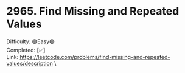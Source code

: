 # 2965. Find Missing and Repeated Values

Difficulty: 🟢Easy🟢 \
Completed: [✅] \
Link: https://leetcode.com/problems/find-missing-and-repeated-values/description \
